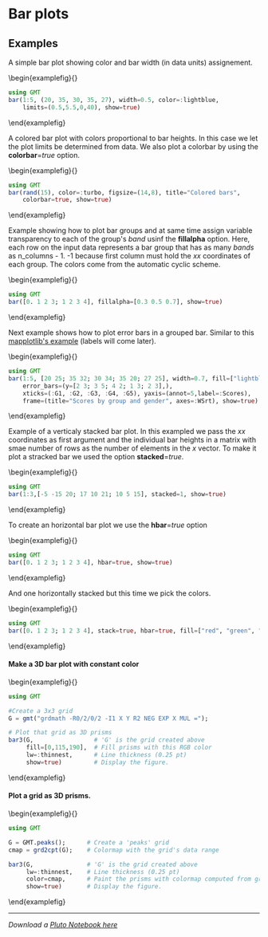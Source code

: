 # Bar plots

## Examples

A simple bar plot showing color and bar width (in data units) assignement.

\begin{examplefig}{}
```julia
using GMT
bar(1:5, (20, 35, 30, 35, 27), width=0.5, color=:lightblue,
    limits=(0.5,5.5,0,40), show=true)
```
\end{examplefig}

A colored bar plot with colors proportional to bar heights. In this case we let the plot limits be determined from data. We also plot a colorbar by using the **colorbar**=*true* option.

\begin{examplefig}{}
```julia
using GMT
bar(rand(15), color=:turbo, figsize=(14,8), title="Colored bars",
    colorbar=true, show=true)
```
\end{examplefig}

Example showing how to plot bar groups and at same time assign variable transparency to each of the group's *band* usinf the **fillalpha** option. Here, each row on the input data represents a bar group that has as many *bands* as n_columns - 1. -1 because first column must hold the *xx* coordinates of each group. The colors come from the automatic cyclic scheme.

\begin{examplefig}{}
```julia
using GMT
bar([0. 1 2 3; 1 2 3 4], fillalpha=[0.3 0.5 0.7], show=true)
```
\end{examplefig}

Next example shows how to plot error bars in a grouped bar. Similar to this [mapplotlib's example](https://matplotlib.org/3.1.1/gallery/lines_bars_and_markers/barchart.html#sphx-glr-gallery-lines-bars-and-markers-barchart-py) (labels will come later).

\begin{examplefig}{}
```julia
using GMT
bar(1:5, [20 25; 35 32; 30 34; 35 20; 27 25], width=0.7, fill=["lightblue", "brown"],
    error_bars=(y=[2 3; 3 5; 4 2; 1 3; 2 3],),
    xticks=(:G1, :G2, :G3, :G4, :G5), yaxis=(annot=5,label=:Scores),
    frame=(title="Scores by group and gender", axes=:WSrt), show=true)
```
\end{examplefig}

Example of a verticaly stacked bar plot. In this exampled we pass the *xx* coordinates as first argument and the individual bar heights in a matrix with smae number of rows as the number of elements in the *x* vector. To make it plot a stracked bar we used the option **stacked**=*true*.

\begin{examplefig}{}
```julia
using GMT
bar(1:3,[-5 -15 20; 17 10 21; 10 5 15], stacked=1, show=true)
```
\end{examplefig}

To create an horizontal bar plot we use the **hbar**=*true* option

\begin{examplefig}{}
```julia
using GMT
bar([0. 1 2 3; 1 2 3 4], hbar=true, show=true)
```
\end{examplefig}

And one horizontally stacked but this time we pick the colors.

\begin{examplefig}{}
```julia
using GMT
bar([0. 1 2 3; 1 2 3 4], stack=true, hbar=true, fill=["red", "green", "blue"], show=true)
```
\end{examplefig}


#### Make a 3D bar plot with constant color

\begin{examplefig}{}
```julia
using GMT

#Create a 3x3 grid
G = gmt("grdmath -R0/2/0/2 -I1 X Y R2 NEG EXP X MUL =");

# Plot that grid as 3D prisms
bar3(G,                 # 'G' is the grid created above
     fill=[0,115,190],  # Fill prisms with this RGB color
     lw=:thinnest,      # Line thickness (0.25 pt)
     show=true)         # Display the figure.
```
\end{examplefig}


#### Plot a grid as 3D prisms.

\begin{examplefig}{}
```julia
using GMT

G = GMT.peaks();      # Create a 'peaks' grid
cmap = grd2cpt(G);    # Colormap with the grid's data range

bar3(G,               # 'G' is the grid created above
     lw=:thinnest,    # Line thickness (0.25 pt)
     color=cmap,      # Paint the prisms with colormap computed from grid
     show=true)       # Display the figure.
```
\end{examplefig}

---

*Download a [Pluto Notebook here](bars.jl)*
